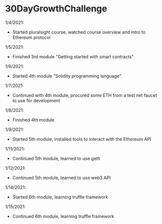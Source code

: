 # 30DayGrowthChallenge

1/4/2021:
- Started pluralsight course, watched course overview and intro to Ethereum protocol

1/5/2021:
- Finished 3rd module "Getting started with smart contracts"

1/6/2021:
- Started 4th module "Solidity programming language"

1/7/2021:
- Continued with 4th module, procured some ETH from a test net faucet to use for development

1/8/2021:
- Finished 4th module 

1/9/2021:
- Started 5th module, installed tools to interact with the Ethereum API

1/11/2021:
- Continued 5th module, learned to use geth

1/12/2021:
- Continued 5th module, learned to use web3 API 

1/14/2021:
- Started 6th module, learning truffle framework 

1/15/2021:
- Continued 6th module, learning truffle framework
